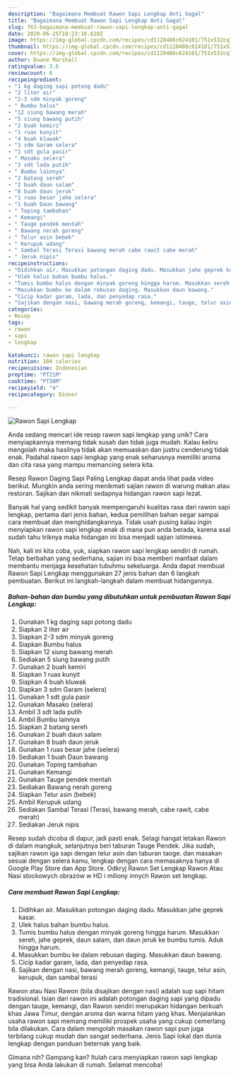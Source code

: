 ```yaml
---
description: "Bagaimana Membuat Rawon Sapi Lengkap Anti Gagal"
title: "Bagaimana Membuat Rawon Sapi Lengkap Anti Gagal"
slug: 763-bagaimana-membuat-rawon-sapi-lengkap-anti-gagal
date: 2020-06-25T18:23:16.610Z
image: https://img-global.cpcdn.com/recipes/cd1120486c624101/751x532cq70/rawon-sapi-lengkap-foto-resep-utama.jpg
thumbnail: https://img-global.cpcdn.com/recipes/cd1120486c624101/751x532cq70/rawon-sapi-lengkap-foto-resep-utama.jpg
cover: https://img-global.cpcdn.com/recipes/cd1120486c624101/751x532cq70/rawon-sapi-lengkap-foto-resep-utama.jpg
author: Duane Marshall
ratingvalue: 3.6
reviewcount: 8
recipeingredient:
- "1 kg daging sapi potong dadu"
- "2 liter air"
- "2-3 sdm minyak goreng"
- " Bumbu halus"
- "12 siung bawang merah"
- "5 siung bawang putih"
- "2 buah kemiri"
- "1 ruas kunyit"
- "4 buah kluwak"
- "3 sdm Garam selera"
- "1 sdt gula pasir"
- " Masako selera"
- "3 sdt lada putih"
- " Bumbu lainnya"
- "2 batang sereh"
- "2 buah daun salam"
- "8 buah daun jeruk"
- "1 ruas besar jahe selera"
- "1 buah Daun bawang"
- " Toping tambahan"
- " Kemangi"
- " Tauge pendek mentah"
- " Bawang nerah goreng"
- " Telur asin bebek"
- " Kerupuk udang"
- " Sambal Terasi Terasi bawang merah cabe rawit cabe merah"
- " Jeruk nipis"
recipeinstructions:
- "Didihkan air. Masukkan potongan daging dadu. Masukkan jahe geprek kasar."
- "Ulek halus bahan bumbu halus."
- "Tumis bumbu halus dengan minyak goreng hingga harum. Masukkan sereh, jahe geprek, daun salam, dan daun jeruk ke bumbu tumis. Aduk hingga harum."
- "Masukkan bumbu ke dalam rebusan daging. Masukkan daun bawang."
- "Cicip kadar garam, lada, dan penyedap rasa."
- "Sajikan dengan nasi, bawang merah goreng, kemangi, tauge, telur asin, kerupuk, dan sambal terasi"
categories:
- Resep
tags:
- rawon
- sapi
- lengkap

katakunci: rawon sapi lengkap 
nutrition: 104 calories
recipecuisine: Indonesian
preptime: "PT21M"
cooktime: "PT38M"
recipeyield: "4"
recipecategory: Dinner

---
```



![Rawon Sapi Lengkap](https://img-global.cpcdn.com/recipes/cd1120486c624101/751x532cq70/rawon-sapi-lengkap-foto-resep-utama.jpg)

Anda sedang mencari ide resep rawon sapi lengkap yang unik? Cara menyiapkannya memang tidak susah dan tidak juga mudah. Kalau keliru mengolah maka hasilnya tidak akan memuaskan dan justru cenderung tidak enak. Padahal rawon sapi lengkap yang enak seharusnya memiliki aroma dan cita rasa yang mampu memancing selera kita.

Resep Rawon Daging Sapi Paling Lengkap dapat anda lihat pada video berikut. Mungkin anda sering menikmati sajian rawon di warung makan atau restoran. Sajikan dan nikmati sedapnya hidangan rawon sapi lezat.

Banyak hal yang sedikit banyak mempengaruhi kualitas rasa dari rawon sapi lengkap, pertama dari jenis bahan, kedua pemilihan bahan segar sampai cara membuat dan menghidangkannya. Tidak usah pusing kalau ingin menyiapkan rawon sapi lengkap enak di mana pun anda berada, karena asal sudah tahu triknya maka hidangan ini bisa menjadi sajian istimewa.


Nah, kali ini kita coba, yuk, siapkan rawon sapi lengkap sendiri di rumah. Tetap berbahan yang sederhana, sajian ini bisa memberi manfaat dalam membantu menjaga kesehatan tubuhmu sekeluarga. Anda dapat membuat Rawon Sapi Lengkap menggunakan 27 jenis bahan dan 6 langkah pembuatan. Berikut ini langkah-langkah dalam membuat hidangannya.

<!--inarticleads1-->

##### Bahan-bahan dan bumbu yang dibutuhkan untuk pembuatan Rawon Sapi Lengkap:

1. Gunakan 1 kg daging sapi potong dadu
1. Siapkan 2 liter air
1. Siapkan 2-3 sdm minyak goreng
1. Siapkan  Bumbu halus
1. Siapkan 12 siung bawang merah
1. Sediakan 5 siung bawang putih
1. Gunakan 2 buah kemiri
1. Siapkan 1 ruas kunyit
1. Siapkan 4 buah kluwak
1. Siapkan 3 sdm Garam (selera)
1. Gunakan 1 sdt gula pasir
1. Gunakan  Masako (selera)
1. Ambil 3 sdt lada putih
1. Ambil  Bumbu lainnya
1. Siapkan 2 batang sereh
1. Gunakan 2 buah daun salam
1. Gunakan 8 buah daun jeruk
1. Gunakan 1 ruas besar jahe (selera)
1. Sediakan 1 buah Daun bawang
1. Gunakan  Toping tambahan
1. Gunakan  Kemangi
1. Gunakan  Tauge pendek mentah
1. Sediakan  Bawang nerah goreng
1. Siapkan  Telur asin (bebek)
1. Ambil  Kerupuk udang
1. Sediakan  Sambal Terasi (Terasi, bawang merah, cabe rawit, cabe merah)
1. Sediakan  Jeruk nipis


Resep sudah dicoba di dapur, jadi pasti enak. Selagi hangat letakan Rawon di dalam mangkuk, selanjutnya beri taburan Tauge Pendek. Jika sudah, sajikan rawon iga sapi dengan telur asin dan taburan taoge. dan masakan sesuai dengan selera kamu, lengkap dengan cara memasaknya hanya di Google Play Store dan App Store. Odkryj Rawon Set Lengkap Rawon Atau Nasi stockowych obrazów w HD i miliony innych Rawon set lengkap. 

<!--inarticleads2-->

##### Cara membuat Rawon Sapi Lengkap:

1. Didihkan air. Masukkan potongan daging dadu. Masukkan jahe geprek kasar.
1. Ulek halus bahan bumbu halus.
1. Tumis bumbu halus dengan minyak goreng hingga harum. Masukkan sereh, jahe geprek, daun salam, dan daun jeruk ke bumbu tumis. Aduk hingga harum.
1. Masukkan bumbu ke dalam rebusan daging. Masukkan daun bawang.
1. Cicip kadar garam, lada, dan penyedap rasa.
1. Sajikan dengan nasi, bawang merah goreng, kemangi, tauge, telur asin, kerupuk, dan sambal terasi


Rawon atau Nasi Rawon (bila disajikan dengan nasi) adalah sup sapi hitam tradisional. Isian dari rawon ini adalah potongan daging sapi yang dipadu dengan tauge, kemangi, dan Rawon sendiri merupakan hidangan berkuah khas Jawa Timur, dengan aroma dan warna hitam yang khas. Menjalankan usaha rawon sapi memang memiliki prospek usaha yang cukup cemerlang bila dilakukan. Cara dalam mengolah masakan rawon sapi pun juga terbilang cukup mudah dan sangat sederhana. Jenis Sapi lokal dan dunia lengkap dengan panduan beternak yang baik. 

Gimana nih? Gampang kan? Itulah cara menyiapkan rawon sapi lengkap yang bisa Anda lakukan di rumah. Selamat mencoba!
